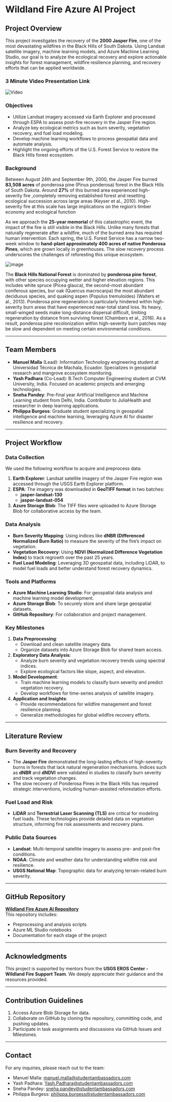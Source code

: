 # Wildland Fire Azure AI Project

## Project Overview
This project investigates the recovery of the **2000 Jasper Fire**, one of the most devastating wildfires in the Black Hills of South Dakota. Using Landsat satellite imagery, machine learning models, and Azure Machine Learning Studio, our goal is to analyze the ecological recovery and explore actionable insights for forest management, wildfire resilience planning, and recovery efforts that can be applied worldwide.

### 3 Minute Video Presentation Link 
![Video](https://youtu.be/zui6rQ7kjIc)

### Objectives
- Utilize Landsat imagery accessed via Earth Explorer and processed through ESPA to assess post-fire recovery in the Jasper Fire region.
- Analyze key ecological metrics such as burn severity, vegetation recovery, and fuel load modeling.
- Develop machine learning workflows to process geospatial data and automate analysis.
- Highlight the ongoing efforts of the U.S. Forest Service to restore the Black Hills forest ecosystem.

### Background
Between August 24th and September 9th, 2000, the Jasper Fire burned **83,508 acres** of ponderosa pine (Pinus ponderosa) forest in the Black Hills of South Dakota. Around **27%** of this burned area experienced high-severity fire ,completely removing established forest and resetting ecological succession across large areas (Keyser et al., 2010). High-severity fire at this scale has large implications on the region’s timber economy and ecological function

As we approach the **25-year memorial** of this catastrophic event, the impact of the fire is still visible in the Black Hills. Unlike many forests that naturally regenerate after a wildfire, much of the burned area has required human intervention. Each spring, the U.S. Forest Service has a narrow two-week window to **hand-plant approximately 400 acres of native Ponderosa Pines**, which are grown locally in greenhouses. The slow recovery process underscores the challenges of reforesting this unique ecosystem.

![image](https://github.com/user-attachments/assets/31db6714-f3a1-4f44-b377-8fb557f8d2e9)


The **Black Hills National Forest** is dominated by **ponderosa pine forest**, with other species occupying wetter and higher elevation regions. This includes white spruce (Picea glauca), the second-most abundant coniferous species, bur oak (Quercus macrocarpa) the most abundant deciduous species, and quaking aspen (Populus tremuloides) (Walters et al., 2013). Ponderosa pine regeneration is particularly
hindered within high-severity burn areas that have experienced near-total stand loss. Its heavy, small-winged seeds make long-distance dispersal difficult, limiting regeneration by distance from surviving forest (Chambers et al., 2016). As a result, ponderosa pine recolonization within high-severity burn patches may be slow and dependent on meeting certain environmental conditions.



---

## Team Members
- **Manuel Malla** (Lead): Information Technology engineering student at Universidad Técnica de Machala, Ecuador. Specializes in geospatial research and mangrove ecosystem monitoring.
- **Yash Padhara** (Co-Lead): B.Tech Computer Engineering student at CVM University, India. Focused on academic projects and emerging technologies.
- **Sneha Pandey**: Pre-final year Artificial Intelligence and Machine Learning student from Delhi, India. Contributor to JuliaHealth and researcher in deep learning applications.
- **Philippa Burgess**: Graduate student specializing in geospatial intelligence and machine learning, leveraging Azure AI for disaster resilience and recovery.

---

## Project Workflow

### Data Collection
We used the following workflow to acquire and preprocess data:
1. **Earth Explorer**: Landsat satellite imagery of the Jasper Fire region was accessed through the USGS Earth Explorer platform.
2. **ESPA**: The imagery was downloaded in **GeoTIFF format** in two batches:
   - **jasper-landsat-130**
   - **jasper-landsat-054**
3. **Azure Storage Blob**: The TIFF files were uploaded to Azure Storage Blob for collaborative access by the team.

### Data Analysis
- **Burn Severity Mapping**: Using indices like **dNBR (Differenced Normalized Burn Ratio)** to measure the severity of the fire’s impact on vegetation.
- **Vegetation Recovery**: Using **NDVI (Normalized Difference Vegetation Index)** to track regrowth over the past 25 years.
- **Fuel Load Modeling**: Leveraging 3D geospatial data, including LiDAR, to model fuel loads and better understand forest recovery dynamics.

### Tools and Platforms
- **Azure Machine Learning Studio**: For geospatial data analysis and machine learning model development.
- **Azure Storage Blob**: To securely store and share large geospatial datasets.
- **GitHub Repository**: For collaboration and project management.

### Key Milestones
1. **Data Preprocessing**:
   - Download and clean satellite imagery data.
   - Organize datasets into Azure Storage Blob for shared team access.
2. **Exploratory Data Analysis**:
   - Analyze burn severity and vegetation recovery trends using spectral indices.
   - Explore ecological factors like slope, aspect, and elevation.
3. **Model Development**:
   - Train machine learning models to classify burn severity and predict vegetation recovery.
   - Develop workflows for time-series analysis of satellite imagery.
4. **Application and Insights**:
   - Provide recommendations for wildfire management and forest resilience planning.
   - Generalize methodologies for global wildfire recovery efforts.

---

## Literature Review

### Burn Severity and Recovery
- The **Jasper Fire** demonstrated the long-lasting effects of high-severity burns in forests that lack natural regeneration mechanisms. Indices such as **dNBR** and **dNDVI** were validated in studies to classify burn severity and track vegetation changes.
- The slow recovery of Ponderosa Pines in the Black Hills has required strategic interventions, including human-assisted reforestation efforts.

### Fuel Load and Risk
- **LiDAR** and **Terrestrial Laser Scanning (TLS)** are critical for modeling fuel loads. These technologies provide detailed data on vegetation structure, informing fire risk assessments and recovery plans.

### Public Data Sources
- **Landsat**: Multi-temporal satellite imagery to assess pre- and post-fire conditions.
- **NOAA**: Climate and weather data for understanding wildfire risk and resilience.
- **USGS National Map**: Topographic data for analyzing terrain-related burn severity.

---

## GitHub Repository
[**Wildland Fire Azure AI Repository**](https://github.com/YOUR_REPO_LINK)  
This repository includes:
- Preprocessing and analysis scripts
- Azure ML Studio notebooks
- Documentation for each stage of the project

---

## Acknowledgments
This project is supported by mentors from the **USGS EROS Center - Wildland Fire Support Team**. We deeply appreciate their guidance and the resources provided.

---

## Contribution Guidelines
1. Access Azure Blob Storage for data.
2. Collaborate on GitHub by cloning the repository, committing code, and pushing updates.
3. Participate in task assignments and discussions via GitHub Issues and Milestones.

---

## Contact
For any inquiries, please reach out to the team:
- Manuel Malla: manuel.malla@studentambassadors.com
- Yash Padhara: Yash.Padhara@studentambassadors.com
- Sneha Pandey: sneha.pandey@studentambassadors.com
- Philippa Burgess: philippa.burgess@studentambassadors.com 
